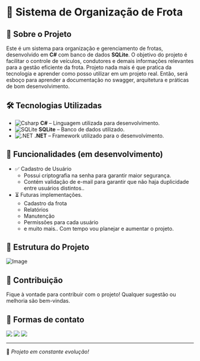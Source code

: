 # 🚛 Sistema de Organização de Frota

## 📌 Sobre o Projeto
Este é um sistema para organização e gerenciamento de frotas, desenvolvido em **C#** com banco de dados **SQLite**.
O objetivo do projeto é facilitar o controle de veículos, condutores e demais informações relevantes para a gestão eficiente da frota.
Projeto nada mais é que pratica da tecnologia e aprender como posso utilizar em um projeto real. Então, será esboço para aprender a documentação no swagger, arquitetura e práticas de bom desenvolvimento.

## 🛠️ Tecnologias Utilizadas
- ![Csharp](https://img.icons8.com/?size=30&id=Fycm8TUhWmFU&format=png&color=000000) **C#** – Linguagem utilizada para desenvolvimento.
- ![SQLite](https://img.icons8.com/?size=30&id=VMRAbKfEzssG&format=png&color=FFFFFF) **SQLite** – Banco de dados utilizado.
- ![.NET](https://img.icons8.com/?size=30&id=z2gsPTsahvBW&format=png&color=000000) **.NET** – Framework utilizado para o desenvolvimento.

## 📌 Funcionalidades (em desenvolvimento)
- ✅ Cadastro de Usuário
  - Possui criptografia na senha para garantir maior segurança.
  - Contém validação de e-mail para garantir que não haja duplicidade entre usuários distintos..
- ⏳ Futuras implementações.
  - Cadastro da frota
  - Relatórios
  - Manutenção
  - Permissões para cada usuário
  - e muito mais.. Com tempo vou planejar e aumentar o projeto.
## 📂 Estrutura do Projeto
![Image](https://github.com/user-attachments/assets/e7772643-deac-4b43-980e-d6897caca402)

## 📌 Contribuição
Fique à vontade para contribuir com o projeto! Qualquer sugestão ou melhoria são bem-vindas.

## 📨 Formas de contato
  <a href="https://www.linkedin.com/in/joao-malfatti/" target="_blank"><img src="https://img.shields.io/badge/-LinkedIn-%230077B5?style=for-the-badge&logo=linkedin&logoColor=white" target="_blank"></a> 
  <a href = "mailto:joao.malfatti1210@gmail.com"><img src="https://img.shields.io/badge/-Gmail-%23333?style=for-the-badge&logo=gmail&logoColor=white" target="_blank"></a>
  <a href="https://instagram.com/joao_elias1" target="_blank"><img src="https://img.shields.io/badge/-Instagram-%23E4405F?style=for-the-badge&logo=instagram&logoColor=white" target="_blank"></a>

---
🚀 *Projeto em constante evolução!*
